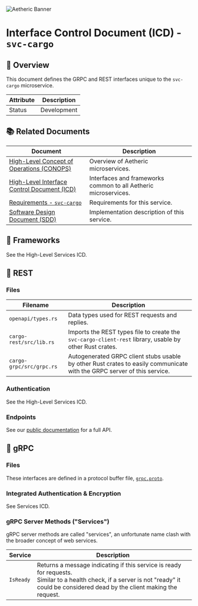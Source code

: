 ![Aetheric Banner](https://github.com/aetheric-oss/.github/raw/main/assets/doc-banner.png)

# Interface Control Document (ICD) - `svc-cargo`

## :telescope: Overview

This document defines the GRPC and REST interfaces unique to the `svc-cargo` microservice.

Attribute | Description
--- | ---
Status | Development

## :books: Related Documents

Document | Description
--- | ---
| [High-Level Concept of Operations (CONOPS)](https://github.com/aetheric-oss/se-services/blob/develop/docs/conops.md) | Overview of Aetheric microservices.                             |
| [High-Level Interface Control Document (ICD)](https://github.com/aetheric-oss/se-services/blob/develop/docs/icd.md)  | Interfaces and frameworks common to all Aetheric microservices. |
[Requirements - `svc-cargo`](https://nocodb.arrowair.com/dashboard/#/nc/view/e2768805-2034-42e2-a7d5-8884c841d8a3) | Requirements for this service.
[Software Design Document (SDD)](./sdd.md) | Implementation description of this service.

## :hammer: Frameworks

See the High-Level Services ICD.

## :speech_balloon: REST

### Files

Filename | Description
--- | ---
`openapi/types.rs` | Data types used for REST requests and replies.
`cargo-rest/src/lib.rs` | Imports the REST types file to create the `svc-cargo-client-rest` library, usable by other Rust crates.
`cargo-grpc/src/grpc.rs` | Autogenerated GRPC client stubs usable by other Rust crates to easily communicate with the GRPC server of this service.

### Authentication

See the High-Level Services ICD.

### Endpoints

See our [public documentation](https://www.arrowair.com/docs/documentation/services/api/rest/develop#tag/svc-cargo) for a full API.

## :speech_balloon: gRPC

### Files

These interfaces are defined in a protocol buffer file, [`grpc.proto`](../proto/grpc.proto).

### Integrated Authentication & Encryption

See Services ICD.

### gRPC Server Methods ("Services")

gRPC server methods are called "services", an unfortunate name clash with the broader concept of web services.

| Service | Description |
| ---- | ---- |
| `IsReady` | Returns a message indicating if this service is ready for requests.<br>Similar to a health check, if a server is not "ready" it could be considered dead by the client making the request.
